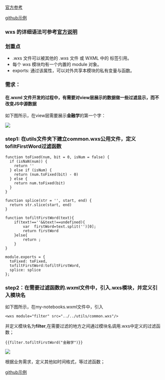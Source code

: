 [官方参考](https://developers.weixin.qq.com/miniprogram/dev/reference/wxs/01wxs-module.html)

[github示例](https://github.com/GeekQiaQia/wxComponents)
### wxs 的详细语法可参考[官方说明](https://developers.weixin.qq.com/miniprogram/dev/reference/wxs/01wxs-module.html)
### 划重点

*  .wxs 文件可以被其他的 .wxs 文件 或 WXML 中的 <wxs> 标签引用。
*  每个 wxs 模块均有一个内置的 module 对象。
*  exports: 通过该属性，可以对外共享本模块的私有变量与函数。
### 需求：
#### 在.wxml 文件开发的过程中，有需要对view层展示的数据做一些过滤显示，而不改变JS中源数据
如下图所示，在view层需要展示**金融学**的第一个字：

![](https://user-gold-cdn.xitu.io/2020/5/8/171f256a25186ba6?w=718&h=788&f=png&s=34615)

### step1: 在utils文件夹下建立common.wxs公用文件，定义tofiltFirstWord过滤函数

    function toFixed(num, bit = 0, isNum = false) {
      if (isNaN(num)) {
        return ''
      } else if (isNum) {
        return (num.toFixed(bit) - 0)
      } else {
        return num.toFixed(bit)
      }
    }
    
    function splice(str = '', start, end) {
      return str.slice(start, end)
    }
    
    function tofiltFirstWord(text){
    	if(text!==''&&text!==undefined){
    		var  firstWord=text.split('')[0];
    		return firstWord
    	}else{
    		return ;
    	}
    }
    
    module.exports = {
      toFixed: toFixed,
      tofiltFirstWord:tofiltFirstWord,
      splice: splice
    };
    
### step2：在需要过滤函数的.wxml文件中，引入.wxs模块，并定义引入模块名    
 如下图所示，在my-notebooks.wxml文件中，引入
    
    <wxs module="filter" src="../../utils/common.wxs"/>
并定义模块名为**filter**,在需要过滤的地方之间通过模块名调用.wxs中定义的过滤函数；

    {{filter.tofiltFirstWord("金融学")}}
![](https://user-gold-cdn.xitu.io/2020/5/8/171f25cde2838582?w=1574&h=787&f=png&s=123207)

根据业务需求，定义其他如时间格式，等过滤函数；

[github示例](https://github.com/GeekQiaQia/wxComponents)
